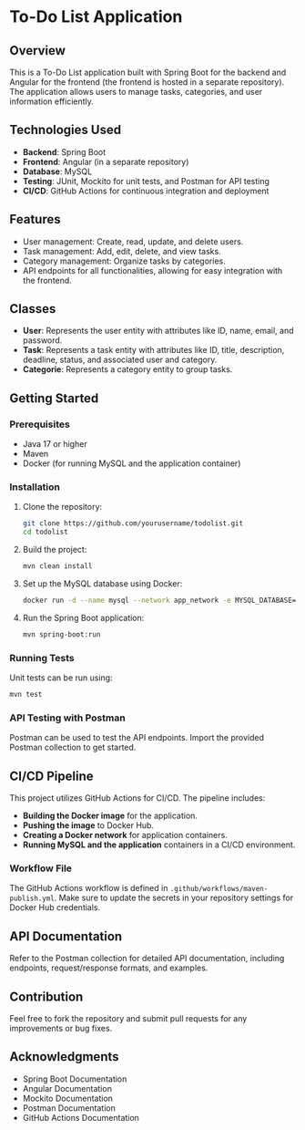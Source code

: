 # To-Do List Application

## Overview

This is a To-Do List application built with Spring Boot for the backend and Angular for the frontend (the frontend is hosted in a separate repository). The application allows users to manage tasks, categories, and user information efficiently.

## Technologies Used

- **Backend**: Spring Boot
- **Frontend**: Angular (in a separate repository)
- **Database**: MySQL
- **Testing**: JUnit, Mockito for unit tests, and Postman for API testing
- **CI/CD**: GitHub Actions for continuous integration and deployment

## Features

- User management: Create, read, update, and delete users.
- Task management: Add, edit, delete, and view tasks.
- Category management: Organize tasks by categories.
- API endpoints for all functionalities, allowing for easy integration with the frontend.

## Classes

- **User**: Represents the user entity with attributes like ID, name, email, and password.
- **Task**: Represents a task entity with attributes like ID, title, description, deadline, status, and associated user and category.
- **Categorie**: Represents a category entity to group tasks.

## Getting Started

### Prerequisites

- Java 17 or higher
- Maven
- Docker (for running MySQL and the application container)

### Installation

1. Clone the repository:
   ```bash
   git clone https://github.com/yourusername/todolist.git
   cd todolist
   ```

2. Build the project:
   ```bash
   mvn clean install
   ```

3. Set up the MySQL database using Docker:
   ```bash
   docker run -d --name mysql --network app_network -e MYSQL_DATABASE=todolist -e MYSQL_ROOT_PASSWORD=root_password -p 3306:3306 mysql
   ```

4. Run the Spring Boot application:
   ```bash
   mvn spring-boot:run
   ```

### Running Tests

Unit tests can be run using:
```bash
mvn test
```

### API Testing with Postman

Postman can be used to test the API endpoints. Import the provided Postman collection to get started.

## CI/CD Pipeline

This project utilizes GitHub Actions for CI/CD. The pipeline includes:

- **Building the Docker image** for the application.
- **Pushing the image** to Docker Hub.
- **Creating a Docker network** for application containers.
- **Running MySQL and the application** containers in a CI/CD environment.

### Workflow File

The GitHub Actions workflow is defined in `.github/workflows/maven-publish.yml`. Make sure to update the secrets in your repository settings for Docker Hub credentials.

## API Documentation

Refer to the Postman collection for detailed API documentation, including endpoints, request/response formats, and examples.

## Contribution

Feel free to fork the repository and submit pull requests for any improvements or bug fixes.

## Acknowledgments

- Spring Boot Documentation
- Angular Documentation
- Mockito Documentation
- Postman Documentation
- GitHub Actions Documentation
```


